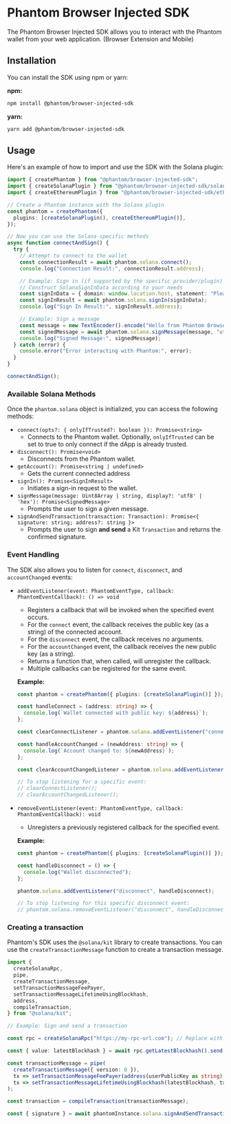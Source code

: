 # Phantom Browser Injected SDK

The Phantom Browser Injected SDK allows you to interact with the Phantom wallet from your web application. (Browser Extension and Mobile)

## Installation

You can install the SDK using npm or yarn:

**npm:**

```bash
npm install @phantom/browser-injected-sdk
```

**yarn:**

```bash
yarn add @phantom/browser-injected-sdk
```

## Usage

Here's an example of how to import and use the SDK with the Solana plugin:

```typescript
import { createPhantom } from "@phantom/browser-injected-sdk";
import { createSolanaPlugin } from "@phantom/browser-injected-sdk/solana"; // Import the solana plugin
import { createEthereumPlugin } from "@phantom/browser-injected-sdk/ethereum";

// Create a Phantom instance with the Solana plugin
const phantom = createPhantom({
  plugins: [createSolanaPlugin(), createEthereumPlugin()],
});

// Now you can use the Solana-specific methods
async function connectAndSign() {
  try {
    // Attempt to connect to the wallet
    const connectionResult = await phantom.solana.connect();
    console.log("Connection Result:", connectionResult.address);

    // Example: Sign in (if supported by the specific provider/plugin)
    // Construct SolanaSignInData according to your needs
    const signInData = { domain: window.location.host, statement: "Please sign in to access this dApp." };
    const signInResult = await phantom.solana.signIn(signInData);
    console.log("Sign In Result:", signInResult.address);

    // Example: Sign a message
    const message = new TextEncoder().encode("Hello from Phantom Browser SDK!");
    const signedMessage = await phantom.solana.signMessage(message, "utf8");
    console.log("Signed Message:", signedMessage);
  } catch (error) {
    console.error("Error interacting with Phantom:", error);
  }
}

connectAndSign();
```

### Available Solana Methods

Once the `phantom.solana` object is initialized, you can access the following methods:

- `connect(opts?: { onlyIfTrusted?: boolean }): Promise<string>`
  - Connects to the Phantom wallet. Optionally, `onlyIfTrusted` can be set to true to only connect if the dApp is already trusted.
- `disconnect(): Promise<void>`
  - Disconnects from the Phantom wallet.
- `getAccount(): Promise<string | undefined>`
  - Gets the current connected address
- `signIn(): Promise<SignInResult>`
  - Initiates a sign-in request to the wallet.
- `signMessage(message: Uint8Array | string, display?: 'utf8' | 'hex'): Promise<SignedMessage>`
  - Prompts the user to sign a given message.
- `signAndSendTransaction(transaction: Transaction): Promise<{ signature: string; address?: string }>`
  - Prompts the user to sign **and send** a Kit `Transaction` and returns the confirmed signature.

### Event Handling

The SDK also allows you to listen for `connect`, `disconnect`, and `accountChanged` events:

- `addEventListener(event: PhantomEventType, callback: PhantomEventCallback): () => void`
  - Registers a callback that will be invoked when the specified event occurs.
  - For the `connect` event, the callback receives the public key (as a string) of the connected account.
  - For the `disconnect` event, the callback receives no arguments.
  - For the `accountChanged` event, the callback receives the new public key (as a string).
  - Returns a function that, when called, will unregister the callback.
  - Multiple callbacks can be registered for the same event.

  **Example:**

  ```typescript
  const phantom = createPhantom({ plugins: [createSolanaPlugin()] });

  const handleConnect = (address: string) => {
    console.log(`Wallet connected with public key: ${address}`);
  };

  const clearConnectListener = phantom.solana.addEventListener("connect", handleConnect);

  const handleAccountChanged = (newAddress: string) => {
    console.log(`Account changed to: ${newAddress}`);
  };

  const clearAccountChangedListener = phantom.solana.addEventListener("accountChanged", handleAccountChanged);

  // To stop listening for a specific event:
  // clearConnectListener();
  // clearAccountChangedListener();
  ```

- `removeEventListener(event: PhantomEventType, callback: PhantomEventCallback): void`
  - Unregisters a previously registered callback for the specified event.

  **Example:**

  ```typescript
  const phantom = createPhantom({ plugins: [createSolanaPlugin()] });

  const handleDisconnect = () => {
    console.log("Wallet disconnected");
  };

  phantom.solana.addEventListener("disconnect", handleDisconnect);

  // To stop listening for this specific disconnect event:
  // phantom.solana.removeEventListener("disconnect", handleDisconnect);
  ```

### Creating a transaction

Phantom's SDK uses the `@solana/kit` library to create transactions. You can use the `createTransactionMessage` function to create a transaction message.

```typescript
import {
  createSolanaRpc,
  pipe,
  createTransactionMessage,
  setTransactionMessageFeePayer,
  setTransactionMessageLifetimeUsingBlockhash,
  address,
  compileTransaction,
} from "@solana/kit";

// Example: Sign and send a transaction

const rpc = createSolanaRpc("https://my-rpc-url.com"); // Replace with your own RPC URL

const { value: latestBlockhash } = await rpc.getLatestBlockhash().send();

const transactionMessage = pipe(
  createTransactionMessage({ version: 0 }),
  tx => setTransactionMessageFeePayer(address(userPublicKey as string), tx),
  tx => setTransactionMessageLifetimeUsingBlockhash(latestBlockhash, tx),
);

const transaction = compileTransaction(transactionMessage);

const { signature } = await phantomInstance.solana.signAndSendTransaction(transaction);
```
